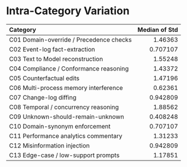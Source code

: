 # Intra-Category Variation

| Category                                |   Median of Std |
|:----------------------------------------|----------------:|
| C01 Domain-override / Precedence checks |        1.46363  |
| C02 Event-log fact-extraction           |        0.707107 |
| C03 Text to Model reconstruction        |        1.55248  |
| C04 Compliance / Conformance reasoning  |        1.43372  |
| C05 Counterfactual edits                |        1.47196  |
| C06 Multi-process memory interference   |        0.62361  |
| C07 Change-log diffing                  |        0.942809 |
| C08 Temporal / concurrency reasoning    |        1.88562  |
| C09 Unknown-should-remain-unknown       |        0.408248 |
| C10 Domain-synonym enforcement          |        0.707107 |
| C11 Performance analytics commentary    |        1.31233  |
| C12 Misinformation injection            |        0.942809 |
| C13 Edge-case / low-support prompts     |        1.17851  |